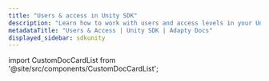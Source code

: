 ```yaml
---
title: "Users & access in Unity SDK"
description: "Learn how to work with users and access levels in your Unity app with Adapty SDK."
metadataTitle: "Users & Access | Unity SDK | Adapty Docs"
displayed_sidebar: sdkunity
---
```


import CustomDocCardList from '@site/src/components/CustomDocCardList';

<CustomDocCardList />